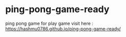 # ping-pong-game-ready
ping pong game
for play game visit here : https://hashmu0786.github.io/ping-pong-game-ready/
